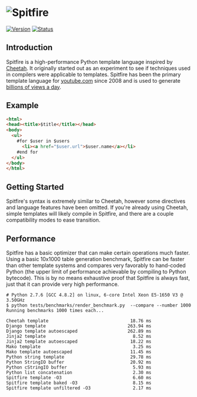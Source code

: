 # ![Spitfire][]

[![Version][]](https://badge.fury.io/py/spitfire)
[![Status][]](https://travis-ci.org/spt/spitfire)


## Introduction

Spitfire is a high-performance Python template language inspired
by [Cheetah][].  It originally started out as an experiment to
see if techniques used in compilers were applicable to
templates.  Spitfire has been the primary template language for
[youtube.com][] since 2008 and is used to generate
[billions of views a day][].


## Example

```html
<html>
<head><title>$title</title></head>
<body>
  <ul>
    #for $user in $users
      <li><a href="$user.url">$user.name</a></li>
    #end for
  </ul>
</body>
</html>
```


## Getting Started

Spitfire's syntax is extremely similar to Cheetah, however some
directives and language features have been omitted.  If you're
already using Cheetah, simple templates will likely compile in
Spitfire, and there are a couple compatibility modes to ease
transition.


## Performance

Spitfire has a basic optimizer that can make certain operations
much faster.  Using a basic 10x1000 table generation benchmark,
Spitfire can be faster than other template systems and compares
very favorably to hand-coded Python (the upper limit of
performance achievable by compiling to Python bytecode).
This is by no means exhaustive proof that Spitfire is always
fast, just that it can provide very high performance.

```
# Python 2.7.6 [GCC 4.8.2] on linux, 6-core Intel Xeon E5-1650 V3 @ 3.50GHz
$ python tests/benchmarks/render_benchmark.py  --compare --number 1000
Running benchmarks 1000 times each...

Cheetah template                               18.76 ms
Django template                               263.94 ms
Django template autoescaped                   262.89 ms
Jinja2 template                                 8.52 ms
Jinja2 template autoescaped                    18.22 ms
Mako template                                   3.25 ms
Mako template autoescaped                      11.45 ms
Python string template                         29.78 ms
Python StringIO buffer                         20.92 ms
Python cStringIO buffer                         5.93 ms
Python list concatenation                       2.30 ms
Spitfire template -O3                           6.60 ms
Spitfire template baked -O3                     8.15 ms
Spitfire template unfiltered -O3                2.17 ms
```


[Cheetah]: http://www.cheetahtemplate.org/
[youtube.com]: https://www.youtube.com/
[billions of views a day]: https://www.youtube.com/yt/press/statistics.html

[Spitfire]: https://raw.githubusercontent.com/spt/spitfire/master/doc/spitfire.png
[Version]: https://badge.fury.io/py/spitfire.svg
[Status]: https://secure.travis-ci.org/spt/spitfire.svg?branch=master
